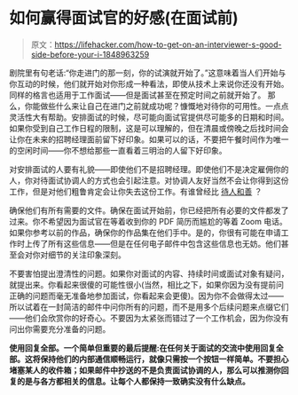 # 如何赢得面试官的好感(在面试前)

> 原文：<https://lifehacker.com/how-to-get-on-an-interviewer-s-good-side-before-your-i-1848963259>

剧院里有句老话:“你走进门的那一刻，你的试演就开始了。”这意味着当人们开始与你互动的时候，他们就开始对你形成一种看法，即使从技术上来说你还没有开始。同样的格言也适用于工作面试——但是面试甚至在预定时间之前就开始了。
那么，你能做些什么来让自己在进门之前就成功呢？慷慨地对待你的可用性。一点点灵活性大有帮助。安排面试的时候，尽可能向面试官提供尽可能多的日期和时间。如果你受到自己工作日程的限制，这是可以理解的，但在清晨或傍晚之后找时间会让你在未来的招聘经理面前留下好印象。如果可以的话，不要把午餐时间作为唯一的空闲时间——你不想给那些一直看着三明治的人留下好印象。



对安排面试的人要有礼貌——即使他们不是招聘经理。即使他们不是决定雇佣你的人，你对待面试协调人的方式也会引起注意。对协调人友好当然不会让你得到这份工作，但是对他们粗鲁肯定会让你失去这份工作。有谁曾经比 [待人和善](https://lifehacker.com/why-you-should-be-kind-instead-of-nice-1846124841) ？

确保他们有所有需要的文件。确保在面试开始前，你已经把所有必要的文件都发了过来。你不希望因为面试官在等着收到你的 PDF 简历而尴尬的等着 Zoom 电话。如果你参考以前的作品，确保你的作品集在他们手中。是的，你很有可能在申请工作时上传了所有这些信息——但是在任何电子邮件中包含这些信息也无妨。他们甚至会对你对细节的关注印象深刻。

不要害怕提出澄清性的问题。如果你对面试的内容、持续时间或面试对象有疑问，就提出来。你看起来很傻的可能性很小(当然，相比之下，如果你因为没有提前问正确的问题而毫无准备地参加面试，你看起来会更傻)。因为你不会做得太过——所以试着在一封简洁的邮件中问你所有的问题，而不是用多个后续问题来点缀它们——他们会欣赏你的好奇心。不要因为太紧张而错过了一个工作机会，因为你没有问出你需要充分准备的问题。

**使用回复全部。一个简单但重要的最后提醒:在任何关于面试的交流中使用回复全部。这将保持他们的内部通信顺畅运行，就像只需按一个按钮一样简单。不要担心堵塞某人的收件箱；如果邮件中抄送的不是负责面试协调的人，那么可以推测你回复的是与各方都相关的信息。让每个人都保持一致确实没有什么缺点。**